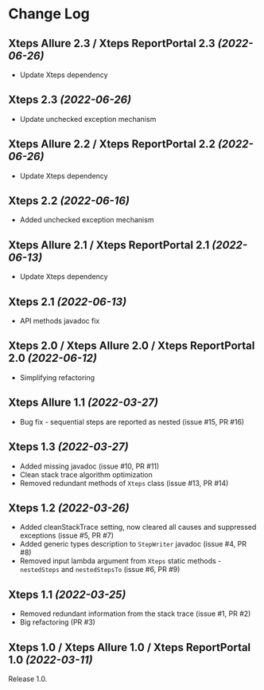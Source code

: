 Change Log
==========

Xteps Allure 2.3 / Xteps ReportPortal 2.3 *(2022-06-26)*
-------------------------------
* Update Xteps dependency

Xteps 2.3 *(2022-06-26)*
-------------------------------
* Update unchecked exception mechanism

Xteps Allure 2.2 / Xteps ReportPortal 2.2 *(2022-06-26)*
-------------------------------
* Update Xteps dependency

Xteps 2.2 *(2022-06-16)*
-------------------------------
* Added unchecked exception mechanism

Xteps Allure 2.1 / Xteps ReportPortal 2.1 *(2022-06-13)*
-------------------------------
* Update Xteps dependency

Xteps 2.1 *(2022-06-13)*
-------------------------------
* API methods javadoc fix

Xteps 2.0 / Xteps Allure 2.0 / Xteps ReportPortal 2.0 *(2022-06-12)*
-------------------------------
* Simplifying refactoring

Xteps Allure 1.1 *(2022-03-27)*
-------------------------------
* Bug fix - sequential steps are reported as nested (issue #15, PR #16)

Xteps 1.3 *(2022-03-27)*
-------------------------------
* Added missing javadoc (issue #10, PR #11)
* Clean stack trace algorithm optimization
* Removed redundant methods of `Xteps` class (issue #13, PR #14)

Xteps 1.2 *(2022-03-26)*
-------------------------------
* Added cleanStackTrace setting, now cleared all causes and suppressed exceptions (issue #5, PR #7)
* Added generic types description to `StepWriter` javadoc (issue #4, PR #8)
* Removed input lambda argument from `Xteps` static methods - `nestedSteps` and `nestedStepsTo` (issue #6, PR #9)

Xteps 1.1 *(2022-03-25)*
-------------------------------
* Removed redundant information from the stack trace (issue #1, PR #2)
* Big refactoring (PR #3)

Xteps 1.0 / Xteps Allure 1.0 / Xteps ReportPortal 1.0 *(2022-03-11)*
-------------------------------
Release 1.0.
